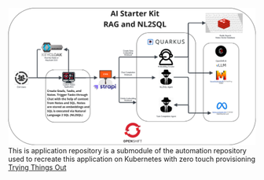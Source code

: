 ![architecture.png](architecture.png)
This is application repository is a submodule of the automation repository used to 
recreate this application on Kubernetes with zero touch provisioning
[Trying Things Out](testing-the-application-readme)

